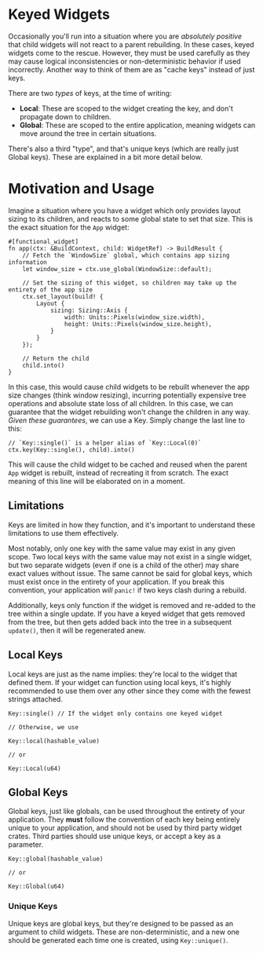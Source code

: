 # Keyed Widgets

Occasionally you'll run into a situation where you are *absolutely positive* that child widgets will not react to a parent rebuilding. In these cases, keyed widgets come to the rescue. However, they must be used carefully as they may cause logical inconsistencies or non-deterministic behavior if used incorrectly. Another way to think of them are as "cache keys" instead of just keys.

There are two *types* of keys, at the time of writing:

- **Local**: These are scoped to the widget creating the key, and don't propagate down to children.
- **Global**: These are scoped to the entire application, meaning widgets can move around the tree in certain situations.

There's also a third "type", and that's unique keys (which are really just Global keys). These are explained in a bit more detail below.

# Motivation and Usage

Imagine a situation where you have a widget which only provides layout sizing to its children, and reacts to some global state to set that size. This is the exact situation for the `App` widget:

```rust,noplaypen
#[functional_widget]
fn app(ctx: &BuildContext, child: WidgetRef) -> BuildResult {
    // Fetch the `WindowSize` global, which contains app sizing information
    let window_size = ctx.use_global(WindowSize::default);

    // Set the sizing of this widget, so children may take up the entirety of the app size
    ctx.set_layout(build! {
        Layout {
            sizing: Sizing::Axis {
                width: Units::Pixels(window_size.width),
                height: Units::Pixels(window_size.height),
            }
        }
    });

    // Return the child
    child.into()
}
```

In this case, this would cause child widgets to be rebuilt whenever the app size changes (think window resizing), incurring potentially expensive tree operations and absolute state loss of all children. In this case, we can guarantee that the widget rebuilding won't change the children in any way. *Given these guarantees*, we can use a Key. Simply change the last line to this:

```rust,noplaypen
// `Key::single()` is a helper alias of `Key::Local(0)`
ctx.key(Key::single(), child).into()
```

This will cause the child widget to be cached and reused when the parent `App` widget is rebuilt, instead of recreating it from scratch. The exact meaning of this line will be elaborated on in a moment.

## Limitations

Keys are limited in how they function, and it's important to understand these limitations to use them effectively.

Most notably, only one key with the same value may exist in any given scope. Two local keys with the same value may not exist in a single widget, but two separate widgets (even if one is a child of the other) may share exact values without issue. The same cannot be said for global keys, which must exist once in the entirety of your application. If you break this convention, your application *will* `panic!` if two keys clash during a rebuild.

Additionally, keys only function if the widget is removed and re-added to the tree within a single update. If you have a keyed widget that gets removed from the tree, but then gets added back into the tree in a subsequent `update()`, then it will be regenerated anew.

## Local Keys

Local keys are just as the name implies: they're local to the widget that defined them. If your widget can function using local keys, it's highly recommended to use them over any other since they come with the fewest strings attached.

```rust,noplaypen
Key::single() // If the widget only contains one keyed widget

// Otherwise, we use

Key::local(hashable_value)

// or

Key::Local(u64)
```

## Global Keys

Global keys, just like globals, can be used throughout the entirety of your application. They **must** follow the convention of each key being entirely unique to your application, and should not be used by third party widget crates. Third parties should use unique keys, or accept a key as a parameter.

```rust,noplaypen
Key::global(hashable_value)

// or

Key::Global(u64)
```

### Unique Keys

Unique keys are global keys, but they're designed to be passed as an argument to child widgets. These are non-deterministic, and a new one should be generated each time one is created, using `Key::unique()`.
